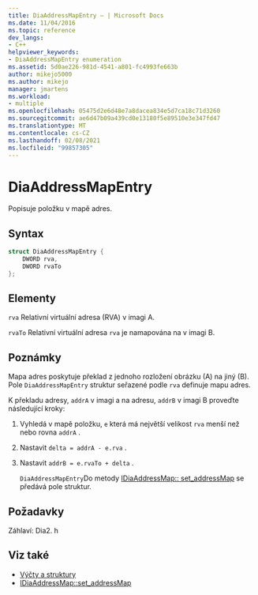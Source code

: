 ```yaml
---
title: DiaAddressMapEntry – | Microsoft Docs
ms.date: 11/04/2016
ms.topic: reference
dev_langs:
- C++
helpviewer_keywords:
- DiaAddressMapEntry enumeration
ms.assetid: 5d0ae226-981d-4541-a801-fc4993fe663b
author: mikejo5000
ms.author: mikejo
manager: jmartens
ms.workload:
- multiple
ms.openlocfilehash: 05475d2e6d48e7a8dacea834e5d7ca18c71d3260
ms.sourcegitcommit: ae6d47b09a439cd0e13180f5e89510e3e347fd47
ms.translationtype: MT
ms.contentlocale: cs-CZ
ms.lasthandoff: 02/08/2021
ms.locfileid: "99857305"
---
```

# <a name="diaaddressmapentry"></a>DiaAddressMapEntry
Popisuje položku v mapě adres.

## <a name="syntax"></a>Syntax

```C++
struct DiaAddressMapEntry {
    DWORD rva,
    DWORD rvaTo
};
```

## <a name="elements"></a>Elementy
`rva` Relativní virtuální adresa (RVA) v imagi A.

`rvaTo` Relativní virtuální adresa `rva` je namapována na v imagi B.

## <a name="remarks"></a>Poznámky
Mapa adres poskytuje překlad z jednoho rozložení obrázku (A) na jiný (B). Pole `DiaAddressMapEntry` struktur seřazené podle `rva` definuje mapu adres.

K překladu adresy, `addrA` v imagi a na adresu, `addrB` v imagi B proveďte následující kroky:

1. Vyhledá v mapě položku, `e` která má největší velikost `rva` menší než nebo rovna `addrA` .

2. Nastavit `delta = addrA - e.rva` .

3. Nastavit `addrB = e.rvaTo + delta` .

    `DiaAddressMapEntry`Do metody [IDiaAddressMap:: set_addressMap](../../debugger/debug-interface-access/idiaaddressmap-set-addressmap.md) se předává pole struktur.

## <a name="requirements"></a>Požadavky
Záhlaví: Dia2. h

## <a name="see-also"></a>Viz také
- [Výčty a struktury](../../debugger/debug-interface-access/enumerations-and-structures.md)
- [IDiaAddressMap::set_addressMap](../../debugger/debug-interface-access/idiaaddressmap-set-addressmap.md)
